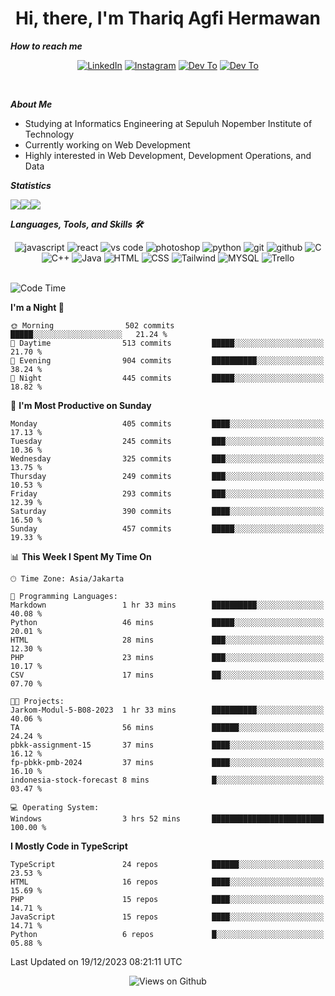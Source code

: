 <div align="center">
  <h1>Hi, there, I'm Thariq Agfi Hermawan</h1>
</div>


***How to reach me***
<p align='center'>
   <a href="https://www.linkedin.com/in/thariqagfihermawan" target="_blank"><img src="https://img.shields.io/badge/LinkedIn-0077B5?style=for-the-badge&logo=linkedin&logoColor=white" alt="LinkedIn"></a>
   <a href="https://www.instagram.com/thoriqagfi" target="_blank"><img src="https://img.shields.io/badge/Instagram-E4405F?style=for-the-badge&logo=instagram&logoColor=white" alt="Instagram"></a>
   <a href="https://medium.com/@thoriq.aghfi60" target="_blank"><img src="https://img.shields.io/badge/Medium-12100E?style=for-the-badge&logo=medium&logoColor=white" alt="Dev To"></a>
   <a href="https://linktr.ee/thoriqagfi" target="_blank"><img src="https://img.shields.io/badge/linktree-1de9b6?style=for-the-badge&logo=linktree&logoColor=white" alt="Dev To"></a>
</p>

<br>

***About Me***
- Studying at Informatics Engineering at Sepuluh Nopember Institute of Technology
- Currently working on Web Development
- Highly interested in Web Development, Development Operations, and Data

***Statistics***

<!-- [![GitHub Streak](http://github-readme-streak-stats.herokuapp.com?user=thoriqagfi&theme=dark)](https://git.io/streak-stats) -->

<div align="center">
  <div style="display: flex;">
    <img src="http://github-readme-streak-stats.herokuapp.com?user=thoriqagfi&theme=chartreuse-dark"/>
    <img src="https://github-readme-stats.vercel.app/api/top-langs/?username=thoriqagfi&layout=compact&&theme=chartreuse-dark&langs_count=8)](https://github.com/thoriqagfi"/>
    <img src="https://github-readme-stats.vercel.app/api?username=thoriqagfi&show_icons=true&theme=chartreuse-dark"/>
  </div>
</div>

<!-- [![Top Langs](https://github-readme-stats.vercel.app/api/top-langs/?username=thoriqagfi&layout=compact&&theme=chartreuse-dark&langs_count=8)](https://github.com/thoriqagfi)
< ![Agfi's GitHub stats](https://github-readme-stats.vercel.app/api?username=thoriqagfi&show_icons=true&theme=chartreuse-dark) -->

***Languages, Tools, and Skills 🛠***

  <div align="center">
    <img src="https://img.shields.io/badge/JavaScript-F7DF1E?style=for-the-badge&logo=javascript&logoColor=black" alt="javascript" />
    <img src="https://img.shields.io/badge/React-61DAFB?style=for-the-badge&logo=react&logoColor=black" alt="react" />
    <img src="https://img.shields.io/badge/vs%20code-007ACC?style=for-the-badge&logo=visual%20studio%20code&logoColor=white" alt="vs code" />
    <img src="https://img.shields.io/badge/adobe%20photoshop-31A8FF?style=for-the-badge&logo=adobe%20photoshop&logoColor=white" alt="photoshop" />
    <img src="https://img.shields.io/badge/python-3776AB?style=for-the-badge&logo=python&logoColor=white" alt="python" />
    <img src="https://img.shields.io/badge/Git-F05032?style=for-the-badge&logo=git&logoColor=white" alt="git" />
    <img src="https://img.shields.io/badge/GitHub-100000?style=for-the-badge&logo=github&logoColor=white" alt="github" />
    <img src="https://img.shields.io/badge/c-%2300599C.svg?style=for-the-badge&logo=c&logoColor=white" alt="C" />
    <img src="https://img.shields.io/badge/c++-%2300599C.svg?style=for-the-badge&logo=c%2B%2B&logoColor=white" alt="C++" />
    <img src="https://img.shields.io/badge/Java-ED8B00?style=for-the-badge&logo=java&logoColor=white" alt="Java"/>
    <img src="https://img.shields.io/badge/HTML5-E34F26?style=for-the-badge&logo=html5&logoColor=white" alt="HTML" />
    <img src="https://img.shields.io/badge/CSS-239120?&style=for-the-badge&logo=css3&logoColor=white" alt ="CSS" />
    <img src="https://img.shields.io/badge/tailwindcss-%2338B2AC.svg?style=for-the-badge&logo=tailwind-css&logoColor=white" alt="Tailwind" />
    <img src="https://img.shields.io/badge/MySQL-00000F?style=for-the-badge&logo=mysql&logoColor=white" alt="MYSQL" />
    <img src="https://img.shields.io/badge/Trello-%23026AA7.svg?style=for-the-badge&logo=Trello&logoColor=white" alt="Trello" />
  </div><br>

<!--START_SECTION:waka-->
![Code Time](http://img.shields.io/badge/Code%20Time-831%20hrs%2039%20mins-blue)

**I'm a Night 🦉** 

```text
🌞 Morning                502 commits         █████░░░░░░░░░░░░░░░░░░░░   21.24 % 
🌆 Daytime                513 commits         █████░░░░░░░░░░░░░░░░░░░░   21.70 % 
🌃 Evening                904 commits         ██████████░░░░░░░░░░░░░░░   38.24 % 
🌙 Night                  445 commits         █████░░░░░░░░░░░░░░░░░░░░   18.82 % 
```
📅 **I'm Most Productive on Sunday** 

```text
Monday                   405 commits         ████░░░░░░░░░░░░░░░░░░░░░   17.13 % 
Tuesday                  245 commits         ███░░░░░░░░░░░░░░░░░░░░░░   10.36 % 
Wednesday                325 commits         ███░░░░░░░░░░░░░░░░░░░░░░   13.75 % 
Thursday                 249 commits         ███░░░░░░░░░░░░░░░░░░░░░░   10.53 % 
Friday                   293 commits         ███░░░░░░░░░░░░░░░░░░░░░░   12.39 % 
Saturday                 390 commits         ████░░░░░░░░░░░░░░░░░░░░░   16.50 % 
Sunday                   457 commits         █████░░░░░░░░░░░░░░░░░░░░   19.33 % 
```


📊 **This Week I Spent My Time On** 

```text
🕑︎ Time Zone: Asia/Jakarta

💬 Programming Languages: 
Markdown                 1 hr 33 mins        ██████████░░░░░░░░░░░░░░░   40.08 % 
Python                   46 mins             █████░░░░░░░░░░░░░░░░░░░░   20.01 % 
HTML                     28 mins             ███░░░░░░░░░░░░░░░░░░░░░░   12.30 % 
PHP                      23 mins             ███░░░░░░░░░░░░░░░░░░░░░░   10.17 % 
CSV                      17 mins             ██░░░░░░░░░░░░░░░░░░░░░░░   07.70 % 

🐱‍💻 Projects: 
Jarkom-Modul-5-B08-2023  1 hr 33 mins        ██████████░░░░░░░░░░░░░░░   40.06 % 
TA                       56 mins             ██████░░░░░░░░░░░░░░░░░░░   24.24 % 
pbkk-assignment-15       37 mins             ████░░░░░░░░░░░░░░░░░░░░░   16.12 % 
fp-pbkk-pmb-2024         37 mins             ████░░░░░░░░░░░░░░░░░░░░░   16.10 % 
indonesia-stock-forecast 8 mins              █░░░░░░░░░░░░░░░░░░░░░░░░   03.47 % 

💻 Operating System: 
Windows                  3 hrs 52 mins       █████████████████████████   100.00 % 
```

**I Mostly Code in TypeScript** 

```text
TypeScript               24 repos            ██████░░░░░░░░░░░░░░░░░░░   23.53 % 
HTML                     16 repos            ████░░░░░░░░░░░░░░░░░░░░░   15.69 % 
PHP                      15 repos            ████░░░░░░░░░░░░░░░░░░░░░   14.71 % 
JavaScript               15 repos            ████░░░░░░░░░░░░░░░░░░░░░   14.71 % 
Python                   6 repos             █░░░░░░░░░░░░░░░░░░░░░░░░   05.88 % 
```




 Last Updated on 19/12/2023 08:21:11 UTC
<!--END_SECTION:waka-->

<div align="center">
<img src="https://komarev.com/ghpvc/?username=thoriqagfi&color=blue" alt="Views on Github" />
</div>